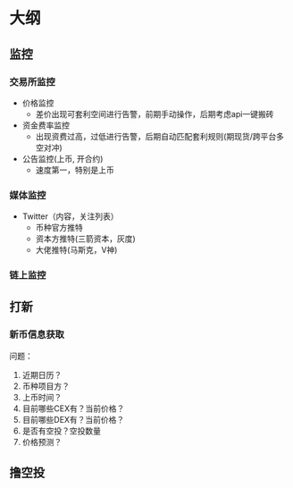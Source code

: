 # 大纲


## 监控
### 交易所监控
 - 价格监控
   - 差价出现可套利空间进行告警，前期手动操作，后期考虑api一键搬砖
 - 资金费率监控
   - 出现资费过高，过低进行告警，后期自动匹配套利规则(期现货/跨平台多空对冲)
 - 公告监控(上币, 开合约)
   - 速度第一，特别是上币

### 媒体监控
- Twitter（内容，关注列表）
  - 币种官方推特
  - 资本方推特(三箭资本，灰度)
  - 大佬推特(马斯克，V神)

### 链上监控


## 打新
### 新币信息获取
问题：
1. 近期日历？
2. 币种项目方？
3. 上币时间？ 
4. 目前哪些CEX有？当前价格？ 
5. 目前哪些DEX有？当前价格？ 
6. 是否有空投？空投数量 
7. 价格预测？
### 


## 撸空投